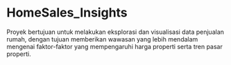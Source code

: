 # HomeSales_Insights

Proyek bertujuan untuk melakukan eksplorasi dan visualisasi data penjualan rumah, dengan tujuan memberikan wawasan yang lebih mendalam mengenai faktor-faktor yang mempengaruhi harga properti serta tren pasar properti.
